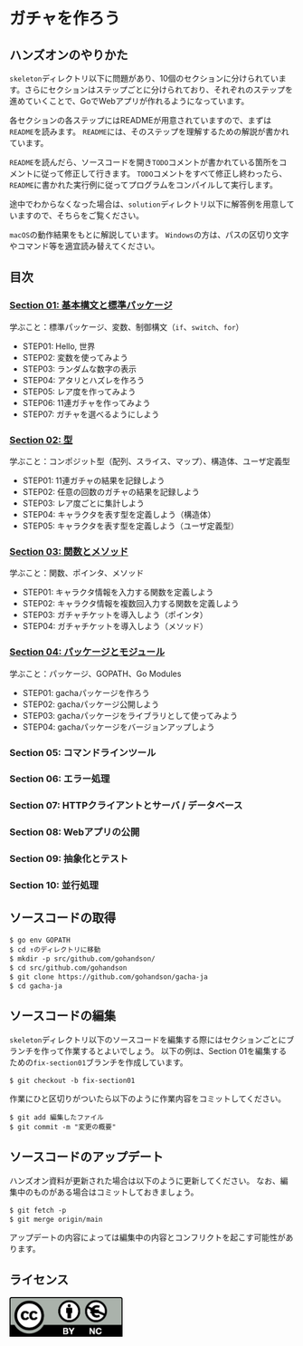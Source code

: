 # ガチャを作ろう

## ハンズオンのやりかた

`skeleton`ディレクトリ以下に問題があり、10個のセクションに分けられています。さらにセクションはステップごとに分けられており、それぞれのステップを進めていくことで、GoでWebアプリが作れるようになっています。

各セクションの各ステップにはREADMEが用意されていますので、まずは`README`を読みます。
`README`には、そのステップを理解するための解説が書かれています。

`README`を読んだら、ソースコードを開き`TODO`コメントが書かれている箇所をコメントに従って修正して行きます。
`TODO`コメントをすべて修正し終わったら、`README`に書かれた実行例に従ってプログラムをコンパイルして実行します。

途中でわからなくなった場合は、`solution`ディレクトリ以下に解答例を用意していますので、そちらをご覧ください。

`macOS`の動作結果をもとに解説しています。
`Windows`の方は、パスの区切り文字やコマンド等を適宜読み替えてください。

## 目次

### [Section 01: 基本構文と標準パッケージ](./skeleton/section01)

学ぶこと：標準パッケージ、変数、制御構文（`if`、`switch`、`for`）

* STEP01: Hello, 世界
* STEP02: 変数を使ってみよう
* STEP03: ランダムな数字の表示
* STEP04: アタリとハズレを作ろう
* STEP05: レア度を作ってみよう
* STEP06: 11連ガチャを作ってみよう
* STEP07: ガチャを選べるようにしよう

### [Section 02: 型](./skeleton/section02)

学ぶこと：コンポジット型（配列、スライス、マップ）、構造体、ユーザ定義型

* STEP01: 11連ガチャの結果を記録しよう
* STEP02: 任意の回数のガチャの結果を記録しよう
* STEP03: レア度ごとに集計しよう
* STEP04: キャラクタを表す型を定義しよう（構造体）
* STEP05: キャラクタを表す型を定義しよう（ユーザ定義型）

### [Section 03: 関数とメソッド](./skeleton/section03)

学ぶこと：関数、ポインタ、メソッド

* STEP01: キャラクタ情報を入力する関数を定義しよう
* STEP02: キャラクタ情報を複数回入力する関数を定義しよう
* STEP03: ガチャチケットを導入しよう（ポインタ） 
* STEP04: ガチャチケットを導入しよう（メソッド） 

### [Section 04: パッケージとモジュール](./skeleton/section04)

学ぶこと：パッケージ、GOPATH、Go Modules

* STEP01: gachaパッケージを作ろう
* STEP02: gachaパッケージ公開しよう
* STEP03: gachaパッケージをライブラリとして使ってみよう
* STEP04: gachaパッケージをバージョンアップしよう

### Section 05: コマンドラインツール
### Section 06: エラー処理
### Section 07: HTTPクライアントとサーバ / データベース
### Section 08: Webアプリの公開
### Section 09: 抽象化とテスト
### Section 10: 並行処理

## ソースコードの取得

```
$ go env GOPATH
$ cd ↑のディレクトリに移動
$ mkdir -p src/github.com/gohandson/
$ cd src/github.com/gohandson
$ git clone https://github.com/gohandson/gacha-ja
$ cd gacha-ja
```

## ソースコードの編集

`skeleton`ディレクトリ以下のソースコードを編集する際にはセクションごとにブランチを作って作業するとよいでしょう。
以下の例は、Section 01を編集するための`fix-section01`ブランチを作成しています。

```
$ git checkout -b fix-section01
```

作業にひと区切りがついたら以下のように作業内容をコミットしてください。

```
$ git add 編集したファイル
$ git commit -m "変更の概要"
```

## ソースコードのアップデート

ハンズオン資料が更新された場合は以下のように更新してください。
なお、編集中のものがある場合はコミットしておきましょう。

```
$ git fetch -p
$ git merge origin/main 
```

アップデートの内容によっては編集中の内容とコンフリクトを起こす可能性があります。

## ライセンス

<a href="https://creativecommons.org/licenses/by-nc/4.0/legalcode.ja">
	<img width="200" src="by-nc.eu.png">
</a>
